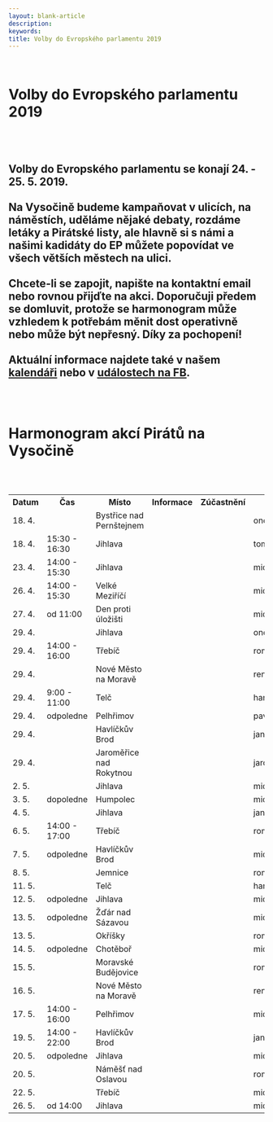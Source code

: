```yaml
---
layout: blank-article
description: 
keywords: 
title: Volby do Evropského parlamentu 2019
---
```


<div class="pce-hero pce-hero--entry">
    <div class="pce-hero__content">
      <br>
        <h1 class="c-page-title">Volby do Evropského parlamentu 2019</h1><br><br>
        <h2 class="t-h4-alt">
          Volby do Evropského parlamentu se konají 24. - 25. 5. 2019. <br><br>
          Na Vysočině budeme kampaňovat v ulicích, na náměstích, uděláme nějaké debaty, rozdáme letáky a Pirátské listy, ale hlavně si s námi a našimi kadidáty do EP můžete popovídat ve všech větších městech na ulici.<br><br>
          Chcete-li se zapojit, napište na kontaktní email nebo rovnou přijďte na akci. Doporučuji předem se domluvit, protože se harmonogram může vzhledem k potřebám měnit dost operativně nebo může být nepřesný. Díky za pochopení!<br><br>           
          Aktuální informace najdete také v našem <u><a href="https://calendar.google.com/calendar/embed?showTitle=0&showNav=0&showDate=0&showPrint=0&showTabs=0&showCalendars=0&showTz=0&mode=AGENDA&height=500&wkst=2&hl=cs&bgcolor=%23FFFFFF&src=r26esfjiivuu9temt46dholqhs%40group.calendar.google.com&ctz=Europe%2FPrague&color=%232952A3">kalendáři</a></u> nebo v <u><a href="https://www.facebook.com/pirati.vysocina/events/">událostech na FB</a></u>.
      </h2>
    </div>
</div>
<br>
<div class="pce-hero pce-hero--entry">
    <div class="pce-hero__content">
      <br>
        <h1 class="c-page-title">Harmonogram akcí Pirátů na Vysočině</h1><br><br>        
    </div>
</div>
<table>
  <tr>
    <th>Datum</th>
    <th>Čas</th>
    <th>Místo</th>
    <th>Informace</th>
    <th>Zúčastnění</th>
    <th>Kontakt</th>
  </tr>
  <tr>
    <td>18. 4.</td>
    <td></td>
    <td>Bystřice nad Pernštejnem</td>
    <td></td>
    <td></td>
    <td>ondrej.tuma(a)pirati.cz</td>
  </tr>
  <tr>
    <td>18. 4.</td>
    <td>15:30 - 16:30</td>
    <td>Jihlava</td>
    <td></td>
    <td></td>
    <td>tomas.bouda(a)pirati.cz</td>
  </tr>
  <tr>
    <td>23. 4.</td>
    <td>14:00 - 15:30</td>
    <td>Jihlava</td>
    <td></td>
    <td></td>
    <td>michaela.vodova(a)pirati.cz</td>
  </tr>
  <tr>
    <td>26. 4.</td>
    <td>14:00 - 15:30</td>
    <td>Velké Meziříčí</td>
    <td></td>
    <td></td>
    <td>michaela.vodova(a)pirati.cz</td>
  </tr>
  <tr>
    <td>27. 4.</td>
    <td>od 11:00</td>
    <td>Den proti úložišti</td>
    <td></td>
    <td></td>
    <td>michaela.vodova(a)pirati.cz</td>
  </tr>
  <tr>
    <td>29. 4.</td>
    <td></td>
    <td>Jihlava</td>
    <td></td>
    <td></td>
    <td>ondrej.tuma(a)pirati.cz</td>
  </tr>
  <tr>
    <td>29. 4.</td>
    <td>14:00 - 16:00</td>
    <td>Třebíč</td>
    <td></td>
    <td></td>
    <td>roman.pasek(a)pirati.cz</td>
  </tr>
  <tr>
    <td>29. 4.</td>
    <td></td>
    <td>Nové Město na Moravě</td>
    <td></td>
    <td></td>
    <td>rene.mayer(a)pirati.cz</td>
  </tr>
  <tr>
    <td>29. 4.</td>
    <td>9:00 - 11:00</td>
    <td>Telč</td>
    <td></td>
    <td></td>
    <td>hana.hajnova(a)pirati.cz</td>
  </tr>
  <tr>
    <td>29. 4.</td>
    <td>odpoledne</td>
    <td>Pelhřimov</td>
    <td></td>
    <td></td>
    <td>pavel.knezik(a)pirati.cz</td>
  </tr>
  <tr>
    <td>29. 4.</td>
    <td></td>
    <td>Havlíčkův Brod</td>
    <td></td>
    <td></td>
    <td>jan.kerber(a)pirati.cz</td>
  </tr>
  <tr>
    <td>29. 4.</td>
    <td></td>
    <td>Jaroměřice nad Rokytnou</td>
    <td></td>
    <td></td>
    <td>jaroslav.vysoky(a)pirati.cz</td>
  </tr>
  <tr>
    <td>2. 5.</td>
    <td></td>
    <td>Jihlava</td>
    <td></td>
    <td></td>
    <td>michaela.vodova(a)pirati.cz</td>
  </tr>
  <tr>
    <td>3. 5.</td>
    <td>dopoledne</td>
    <td>Humpolec</td>
    <td></td>
    <td></td>
    <td>michaela.vodova(a)pirati.cz</td>
  </tr>
  <tr>
    <td>4. 5.</td>
    <td></td>
    <td>Jihlava</td>
    <td></td>
    <td></td>
    <td>jan.posvar(a)pirati.cz</td>
  </tr>
  <tr>
    <td>6. 5.</td>
    <td>14:00 - 17:00</td>
    <td>Třebíč</td>
    <td></td>
    <td></td>
    <td>roman.pasek(a)pirati.cz</td>
  </tr>
  <tr>
    <td>7. 5.</td>
    <td>odpoledne</td>
    <td>Havlíčkův Brod</td>
    <td></td>
    <td></td>
    <td>michaela.vodova(a)pirati.cz</td>
  </tr>
  <tr>
    <td>8. 5.</td>
    <td></td>
    <td>Jemnice</td>
    <td></td>
    <td></td>
    <td>roman.pasek(a)pirati.cz</td>
  </tr>
  <tr>
    <td>11. 5.</td>
    <td></td>
    <td>Telč</td>
    <td></td>
    <td></td>
    <td>hana.hajnova(a)pirati.cz</td>
  </tr>
  <tr>
    <td>12. 5.</td>
    <td>odpoledne</td>
    <td>Jihlava</td>
    <td></td>
    <td></td>
    <td>michaela.vodova(a)pirati.cz</td>
  </tr>
  <tr>
    <td>13. 5.</td>
    <td>odpoledne</td>
    <td>Žďár nad Sázavou</td>
    <td></td>
    <td></td>
    <td>michaela.vodova(a)pirati.cz</td>
  </tr>
  <tr>
    <td>13. 5.</td>
    <td></td>
    <td>Okříšky</td>
    <td></td>
    <td></td>
    <td>roman.pasek(a)pirati.cz</td>
  </tr>
  <tr>
    <td>14. 5.</td>
    <td>odpoledne</td>
    <td>Chotěboř</td>
    <td></td>
    <td></td>
    <td>michaela.vodova(a)pirati.cz</td>
  </tr>
  <tr>
    <td>15. 5.</td>
    <td></td>
    <td>Moravské Budějovice</td>
    <td></td>
    <td></td>
    <td>roman.pasek(a)pirati.cz</td>
  </tr>
  <tr>
    <td>16. 5.</td>
    <td></td>
    <td>Nové Město na Moravě</td>
    <td></td>
    <td></td>
    <td>rene.mayer(a)pirati.cz</td>
  </tr>
  <tr>
    <td>17. 5.</td>
    <td>14:00 - 16:00</td>
    <td>Pelhřimov</td>
    <td></td>
    <td></td>
    <td>michaela.vodova(a)pirati.cz</td>
  </tr>
  <tr>
    <td>19. 5.</td>
    <td>14:00 - 22:00</td>
    <td>Havlíčkův Brod</td>
    <td></td>
    <td></td>
    <td>jan.kerber(a)pirati.cz</td>
  </tr>
  <tr>
    <td>20. 5.</td>
    <td>odpoledne</td>
    <td>Jihlava</td>
    <td></td>
    <td></td>
    <td>michaela.vodova(a)pirati.cz</td>
  </tr>
  <tr>
    <td>20. 5.</td>
    <td></td>
    <td>Náměšť nad Oslavou</td>
    <td></td>
    <td></td>
    <td>roman.pasek(a)pirati.cz</td>
  </tr>
  <tr>
    <td>22. 5.</td>
    <td></td>
    <td>Třebíč</td>
    <td></td>
    <td></td>
    <td>michaela.vodova(a)pirati.cz</td>
  </tr>
  <tr>
    <td>26. 5.</td>
    <td>od 14:00</td>
    <td>Jihlava</td>
    <td></td>
    <td></td>
    <td>michaela.vodova(a)pirati.cz</td>
  </tr>
</table>
